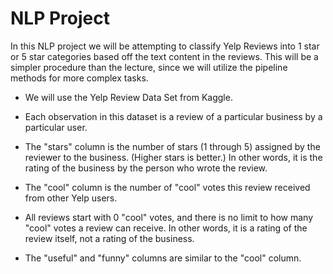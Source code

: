 # NLP Project

In this NLP project we will be attempting to classify Yelp Reviews into 1 star or 5 star categories based off the text content in the reviews. This will be a simpler procedure than the lecture, since we will utilize the pipeline methods for more complex tasks.

- We will use the Yelp Review Data Set from Kaggle.

- Each observation in this dataset is a review of a particular business by a particular user.

- The "stars" column is the number of stars (1 through 5) assigned by the reviewer to the business. (Higher stars is better.) In other words, it is the rating of the business by the person who wrote the review.

- The "cool" column is the number of "cool" votes this review received from other Yelp users.

- All reviews start with 0 "cool" votes, and there is no limit to how many "cool" votes a review can receive. In other words, it is a rating of the review itself, not a rating of the business.

- The "useful" and "funny" columns are similar to the "cool" column.
